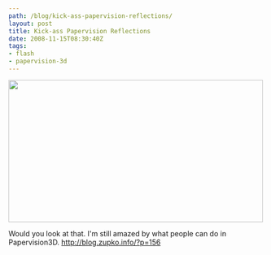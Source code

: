 ```yaml
---
path: /blog/kick-ass-papervision-reflections/
layout: post
title: Kick-ass Papervision Reflections
date: 2008-11-15T08:30:40Z
tags:
- flash
- papervision-3d
---
```


<a href="http://blog.zupko.info/?p=156" target="_blank"><img class="alignnone size-full wp-image-347" title="papervision-reflection" src="http://uploads.psyked.co.uk/2008/11/papervision-reflection.jpg" alt="" width="500" height="280" /></a>

Would you look at that. I'm still amazed by what people can do in Papervision3D.
<a href="http://blog.zupko.info/?p=156">http://blog.zupko.info/?p=156</a>